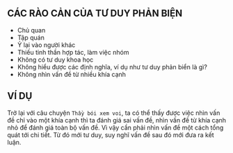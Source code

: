 ## CÁC RÀO CẢN CỦA TƯ DUY PHẢN BIỆN
- Chủ quan
- Tập quán
- Ỷ lại vào người khác
- Thiếu tinh thần hợp tác, làm việc nhóm
- Không có tư duy khoa học
- Không hiểu được các định nghĩa, ví dụ như tư duy phản biển là gì?
- Không nhìn vấn đề từ nhiều khía cạnh


## VÍ DỤ
Trở lại với câu chuyện `Thầy bói xem voi`, ta có thể thấy được việc nhìn vấn đề chỉ vào một khía cạnh thì ta đánh giá sai vấn đề, nhìn vấn đề từ khía cạnh nhỏ để đánh giá toàn bộ vấn đề.
Vì vậy cần phải nhìn vấn đề một cách tổng quát tới chi tiết. Từ đó mới tư duy, suy nghĩ vấn đề sau đó mới đưa ra kết luận.
